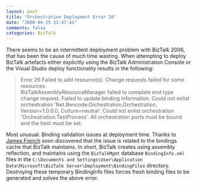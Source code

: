 ```yaml
---
layout: post
title: "Orchestration Deployment Error 26"
date: "2008-04-25 21:47:41"
comments: false
categories: BizTalk
---
```


There seems to be an intermittent deployment problem with BizTalk 2006, that has been the cause of much time wasting. When attempting to deploy BizTalk artefacts either explicitly using the BizTalk Administration Console or the Visual Studio deploy functionality results in the following:

> Error 26 Failed to add resource(s). Change requests failed for some resources.<br />
> BizTalkAssemblyResourceManager failed to complete end type change request. Failed to update binding information. Could not enlist orchestration 'Net.Bencode.Orchestration,Orchestration, Version=1.0.0.0, Culture=neutral'. Could not enlist orchestration 'Orchestration.TestProcess'. All orchestration ports must be bound and the host must be set.

Most unusual. Binding validation issues at deployment time. Thanks to [James French](http://geekswithblogs.net/nsthompson/archive/2006/10/12/BindingFailureBlocksOrchestrationDeployment.aspx#352872) soon discovered that the issue is related to the bindings cache that BizTalk maintains. In short, BizTalk creates using assembly reflection, and maintains using the `BizTalkMgmt` database `BindingInfo.xml` files in the `C:\Documents and Settings\User\Application Data\Microsoft\BizTalk Server\Deployment\BindingFiles` directory. Destroying these temporary BindingInfo files forces fresh binding files to be generated and solves the above error.

